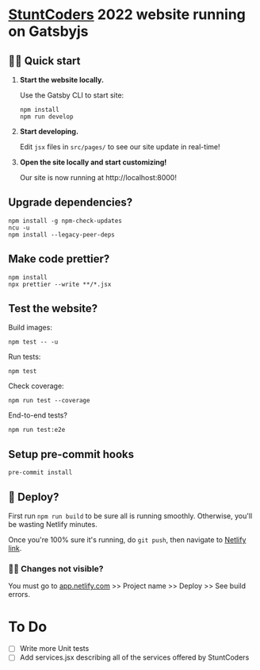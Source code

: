 <h1>
  <a href="https://stuntcoders.com/">StuntCoders</a> 2022 website running on Gatsbyjs
</h1>

## 🏃‍♂️ Quick start

1.  **Start the website locally.**

    Use the Gatsby CLI to start site:

    ```shell
    npm install
    npm run develop
    ```

2.  **Start developing.**

    Edit `jsx` files in `src/pages/` to see our site update in real-time!

3.  **Open the site locally and start customizing!**

    Our site is now running at http://localhost:8000!

## Upgrade dependencies?

```
npm install -g npm-check-updates
ncu -u
npm install --legacy-peer-deps
```

## Make code prettier?

```
npm install
npx prettier --write **/*.jsx
```

## Test the website?

Build images:

```
npm test -- -u
```

Run tests:

```
npm test
```

Check coverage:

```
npm run test --coverage
```

End-to-end tests?

```
npm run test:e2e
```

## Setup pre-commit hooks

```
pre-commit install
```

## 🚀 Deploy?

First run `npm run build` to be sure all is running smoothly. Otherwise, you'll be wasting Netlify minutes.

Once you're 100% sure it's running, do `git push`, then navigate to [Netlify link](https://vibrant-brown-359096.netlify.app/).

### 😵‍💫 Changes not visible?

You must go to [app.netlify.com](https://app.netlify.com/) >> Project name >> Deploy >> See build errors.

# To Do

- [ ] Write more Unit tests
- [ ] Add services.jsx describing all of the services offered by StuntCoders

